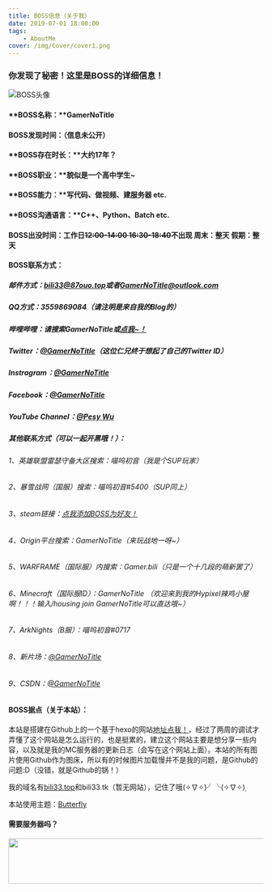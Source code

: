 ```yaml
---
title: BOSS信息（关于我）
date: 2019-07-01 18:00:00
tags: 
	- AboutMe
cover: /img/Cover/cover1.png
---
```


### 你发现了秘密！这里是BOSS的详细信息！

![BOSS头像](https://cdn.jsdelivr.net/gh/GamerNoTitle/Picture-repo@1.0/AboutMe/logo-mini.png)

#### **BOSS名称：**GamerNoTitle

#### **BOSS发现时间：**（信息未公开）

#### **BOSS存在时长：**大约17年？

#### **BOSS职业：**貌似是一个高中学生~

#### **BOSS能力：**写代码、做视频、建服务器 etc.

#### **BOSS沟通语言：**C++、Python、Batch etc.

#### **BOSS出没时间**：工作日~~12:00-14:00 16:30-18:40~~不出现  周末：整天  假期：整天

#### **BOSS联系方式：**

##### 邮件方式：[bili33@87ouo.top](mailto:bili33@87ouo.top)或者[GamerNoTitle@outlook.com](mailto:GamerNoTitle@outlook.com)

##### QQ方式：3559869084（请注明是来自我的Blog的）

##### 哔哩哔哩：请搜索GamerNoTitle或[点我~！](https://space.bilibili.com/44666814)

##### Twitter：[@GamerNoTitle](https://twitter.com/GamerNoTitle)（这位仁兄终于想起了自己的Twitter ID）

##### Instragram：[@GamerNoTitle](https://www.instagram.com/GamerNoTitle/)

##### Facebook：[@GamerNoTitle](https://www.facebook.com/GamerNoTitle)

##### YouTube Channel：[@Pesy Wu](https://www.youtube.com/channel/UCrZWI1iqrDLbwyGp7LlLW-w)

##### 其他联系方式（可以一起开黑哦！）：

###### 1、英雄联盟雷瑟守备大区搜索：喵呜初音（我是个SUP玩家）

###### 2、暴雪战网（国服）搜索：喵呜初音#5400（SUP同上）

###### 3、steam链接：[点我添加BOSS为好友！](https://steamcommunity.com/id/bili33/)

###### 4、Origin平台搜索：GamerNoTitle（来玩战地一呀~）

###### 5、WARFRAME（国际服）内搜索：Gamer.bili（只是一个十几段的萌新罢了）

###### 6、Minecraft（国际服ID）：GamerNoTitle （欢迎来到我的Hypixel辣鸡小屋啊！！！输入/housing join GamerNoTitle可以直达哦~）

###### 7、ArkNights（B服）：喵呜初音#0717

###### 8、新片场：[@GamerNoTitle](https://www.xinpianchang.com/u11126467)

###### 9、CSDN：[@GamerNoTitle](https://blog.csdn.net/qq_34018668)

#### **BOSS据点（关于本站）：**

本站是搭建在Github上的一个基于hexo的网站[地址点我！](https://www.github.com/GamerNoTitle/GamerNoTitle.github.io)，经过了两周的调试才弄懂了这个网站是怎么运行的，也是挺累的，建立这个网站主要是想分享一些内容，以及就是我的MC服务器的更新日志（会写在这个网站上面）。本站的所有图片使用Github作为图床，所以有的时候图片加载慢并不是我的问题，是Github的问题:D（没错，就是Github的锅！）

我的域名有[bili33.top](http://bili33.top)和bili33.tk（暂无网站），记住了哦(✧∇✧)╯╰(✧∇✧)̣

本站使用主题：[Butterfly](https://github.com/jerryc127/hexo-theme-butterfly)

#### 需要服务器吗？

<a href="https://www.vultr.com/?ref=8224422-4F"><img src="https://www.vultr.com/media/banners/banner_728x90.png" width="728" height="90"></a>


